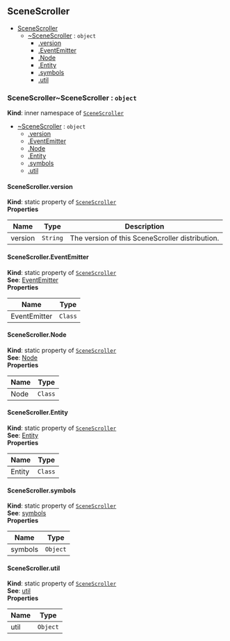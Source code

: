 <a name="module_SceneScroller"></a>
## SceneScroller

* [SceneScroller](#module_SceneScroller)
  * [~SceneScroller](#module_SceneScroller..SceneScroller) : <code>object</code>
    * [.version](#module_SceneScroller..SceneScroller.version)
    * [.EventEmitter](#module_SceneScroller..SceneScroller.EventEmitter)
    * [.Node](#module_SceneScroller..SceneScroller.Node)
    * [.Entity](#module_SceneScroller..SceneScroller.Entity)
    * [.symbols](#module_SceneScroller..SceneScroller.symbols)
    * [.util](#module_SceneScroller..SceneScroller.util)

<a name="module_SceneScroller..SceneScroller"></a>
### SceneScroller~SceneScroller : <code>object</code>
**Kind**: inner namespace of <code>[SceneScroller](#module_SceneScroller)</code>  

* [~SceneScroller](#module_SceneScroller..SceneScroller) : <code>object</code>
  * [.version](#module_SceneScroller..SceneScroller.version)
  * [.EventEmitter](#module_SceneScroller..SceneScroller.EventEmitter)
  * [.Node](#module_SceneScroller..SceneScroller.Node)
  * [.Entity](#module_SceneScroller..SceneScroller.Entity)
  * [.symbols](#module_SceneScroller..SceneScroller.symbols)
  * [.util](#module_SceneScroller..SceneScroller.util)

<a name="module_SceneScroller..SceneScroller.version"></a>
#### SceneScroller.version
**Kind**: static property of <code>[SceneScroller](#module_SceneScroller..SceneScroller)</code>  
**Properties**

| Name | Type | Description |
| --- | --- | --- |
| version | <code>String</code> | The version of this SceneScroller distribution. |

<a name="module_SceneScroller..SceneScroller.EventEmitter"></a>
#### SceneScroller.EventEmitter
**Kind**: static property of <code>[SceneScroller](#module_SceneScroller..SceneScroller)</code>  
**See**: [EventEmitter](./eventemitter.md)  
**Properties**

| Name | Type |
| --- | --- |
| EventEmitter | <code>Class</code> | 

<a name="module_SceneScroller..SceneScroller.Node"></a>
#### SceneScroller.Node
**Kind**: static property of <code>[SceneScroller](#module_SceneScroller..SceneScroller)</code>  
**See**: [Node](./node.md)  
**Properties**

| Name | Type |
| --- | --- |
| Node | <code>Class</code> | 

<a name="module_SceneScroller..SceneScroller.Entity"></a>
#### SceneScroller.Entity
**Kind**: static property of <code>[SceneScroller](#module_SceneScroller..SceneScroller)</code>  
**See**: [Entity](./entity.md)  
**Properties**

| Name | Type |
| --- | --- |
| Entity | <code>Class</code> | 

<a name="module_SceneScroller..SceneScroller.symbols"></a>
#### SceneScroller.symbols
**Kind**: static property of <code>[SceneScroller](#module_SceneScroller..SceneScroller)</code>  
**See**: [symbols](./symbols.md)  
**Properties**

| Name | Type |
| --- | --- |
| symbols | <code>Object</code> | 

<a name="module_SceneScroller..SceneScroller.util"></a>
#### SceneScroller.util
**Kind**: static property of <code>[SceneScroller](#module_SceneScroller..SceneScroller)</code>  
**See**: [util](./util.md)  
**Properties**

| Name | Type |
| --- | --- |
| util | <code>Object</code> | 

